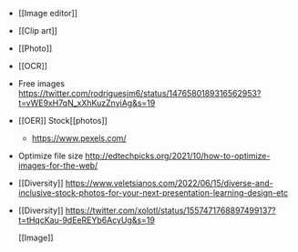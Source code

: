 - [[Image editor]]
- [[Clip art]]
- [[Photo]]
- [[OCR]]
- Free images
  https://twitter.com/rodriguesjm6/status/1476580189316562953?t=vWE9xH7qN_xXhKuzZnyiAg&s=19
- [[OER]] Stock[[photos]]
	- https://www.pexels.com/
- Optimize file size
  http://edtechpicks.org/2021/10/how-to-optimize-images-for-the-web/
- [[Diversity]]
  https://www.veletsianos.com/2022/06/15/diverse-and-inclusive-stock-photos-for-your-next-presentation-learning-design-etc
- [[Diversity]]
  https://twitter.com/xolotl/status/1557471768897499137?t=tHqcKau-9dEeREYb6AcyUg&s=19
  
  [[Image]]